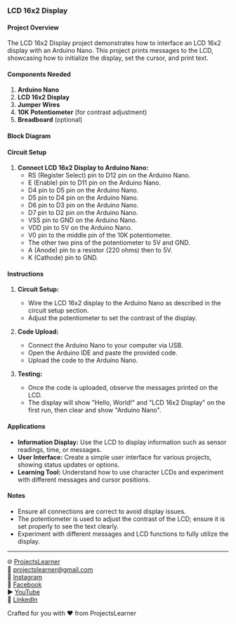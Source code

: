 ### LCD 16x2 Display

#### Project Overview

The LCD 16x2 Display project demonstrates how to interface an LCD 16x2 display with an Arduino Nano. This project prints messages to the LCD, showcasing how to initialize the display, set the cursor, and print text.

#### Components Needed

1. **Arduino Nano**
2. **LCD 16x2 Display**
3. **Jumper Wires**
4. **10K Potentiometer** (for contrast adjustment)
5. **Breadboard** (optional)

#### Block Diagram


#### Circuit Setup

1. **Connect LCD 16x2 Display to Arduino Nano:**
   - RS (Register Select) pin to D12 pin on the Arduino Nano.
   - E (Enable) pin to D11 pin on the Arduino Nano.
   - D4 pin to D5 pin on the Arduino Nano.
   - D5 pin to D4 pin on the Arduino Nano.
   - D6 pin to D3 pin on the Arduino Nano.
   - D7 pin to D2 pin on the Arduino Nano.
   - VSS pin to GND on the Arduino Nano.
   - VDD pin to 5V on the Arduino Nano.
   - V0 pin to the middle pin of the 10K potentiometer.
   - The other two pins of the potentiometer to 5V and GND.
   - A (Anode) pin to a resistor (220 ohms) then to 5V.
   - K (Cathode) pin to GND.

#### Instructions

1. **Circuit Setup:**
   - Wire the LCD 16x2 display to the Arduino Nano as described in the circuit setup section.
   - Adjust the potentiometer to set the contrast of the display.

2. **Code Upload:**
   - Connect the Arduino Nano to your computer via USB.
   - Open the Arduino IDE and paste the provided code.
   - Upload the code to the Arduino Nano.

3. **Testing:**
   - Once the code is uploaded, observe the messages printed on the LCD.
   - The display will show "Hello, World!" and "LCD 16x2 Display" on the first run, then clear and show "Arduino Nano".

#### Applications

- **Information Display:** Use the LCD to display information such as sensor readings, time, or messages.
- **User Interface:** Create a simple user interface for various projects, showing status updates or options.
- **Learning Tool:** Understand how to use character LCDs and experiment with different messages and cursor positions.

#### Notes

- Ensure all connections are correct to avoid display issues.
- The potentiometer is used to adjust the contrast of the LCD; ensure it is set properly to see the text clearly.
- Experiment with different messages and LCD functions to fully utilize the display.

---

🌐 [ProjectsLearner](https://projectslearner.com/learn/arduino-nano-lcd-16x2-display)  
📧 [projectslearner@gmail.com](mailto:projectslearner@gmail.com)  
📸 [Instagram](https://www.instagram.com/projectslearner/)  
📘 [Facebook](https://www.facebook.com/projectslearner)  
▶️ [YouTube](https://www.youtube.com/@ProjectsLearner)  
📘 [LinkedIn](https://www.linkedin.com/in/projectslearner)  

Crafted for you with ❤️ from ProjectsLearner